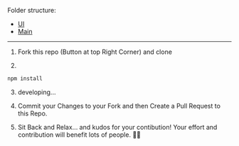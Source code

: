 Folder structure:

- [UI](https://github.com/DnsChanger/dnsChanger-desktop/tree/main/src/renderer)
- [Main](https://github.com/DnsChanger/dnsChanger-desktop/tree/main/src/main)

---

1. Fork this repo (Button at top Right Corner) and clone

2.

```bash
npm install
```

3. developing...

4. Commit your Changes to your Fork and then Create a Pull Request to this Repo.

5. Sit Back and Relax... and kudos for your contibution! Your effort and contribution will benefit lots of people. 🙏😊
